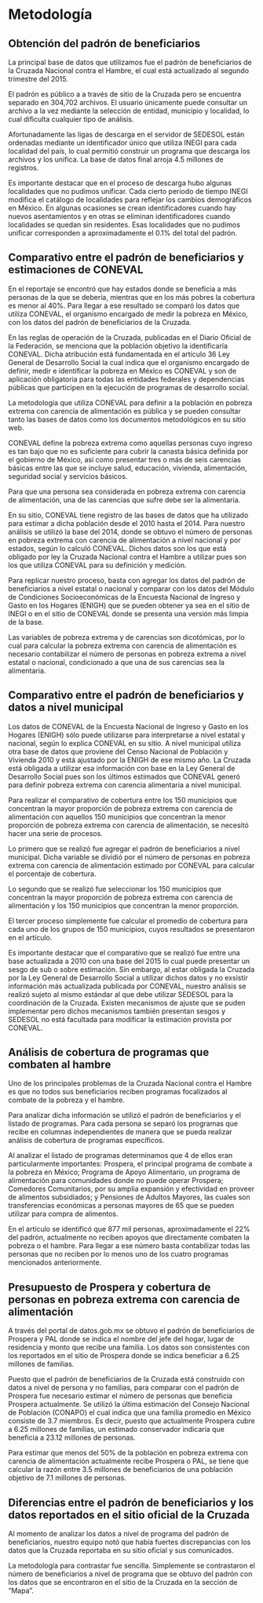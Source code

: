 # Metodología

## Obtención del padrón de beneficiarios

La principal base de datos que utilizamos fue el padrón de beneficiarios de la Cruzada Nacional contra el Hambre, el cual está actualizado al segundo trimestre del 2015.

El padrón es público a a través de sitio de la Cruzada pero se encuentra separado en 304,702 archivos. El usuario únicamente puede consultar un archivo a la vez mediante la selección de entidad, municipio y localidad, lo cual dificulta cualquier tipo de análisis. 

Afortunadamente las ligas de descarga en el servidor de SEDESOL están ordenadas mediante un identificador único que utiliza INEGI para cada localidad del país, lo cual permitió construir un programa que descarga los archivos y los unifica. La base de datos final arroja 4.5 millones de registros.

Es importante destacar que en el proceso de descarga hubo algunas localidades que no pudimos unificar. Cada cierto periodo de tiempo INEGI modifica el catálogo de localidades para reflejar los cambios demográficos en México. En algunas ocasiones se crean identificadores cuando hay nuevos asentamientos y en otras se eliminan identificadores cuando localidades se quedan sin residentes. Esas localidades que no pudimos unificar corresponden a aproximadamente el 0.1% del total del padrón.

## Comparativo entre el padrón de beneficiarios y estimaciones de CONEVAL

En el reportaje se encontró que hay estados donde se beneficia a más personas de la que se debería, mientras que en los más pobres la cobertura es menor al 40%. Para llegar a ese resultado se comparó los datos que utiliza CONEVAL, el organismo encargado de medir la pobreza en México, con los datos del padrón de beneficiarios de la Cruzada.

En las reglas de operación de la Cruzada, publicadas en el Diario Oficial de la Federación, se menciona que la población objetivo la identificaría CONEVAL. Dicha atribución está fundamentada en el artículo 36 Ley General de Desarrollo Social la cual indica que el organismo encargado de definir, medir e identificar la pobreza en México es CONEVAL y son de aplicación obligatoria para todas las entidades federales y dependencias públicas que participen en la ejecución de programas de desarrollo social.

La metodología que utiliza CONEVAL para definir a la población en pobreza extrema con carencia de alimentación es pública y se pueden consultar tanto las bases de datos como los documentos metodológicos en su sitio web.

CONEVAL define la pobreza extrema como aquellas personas cuyo ingreso es tan bajo que no es suficiente para cubrir la canasta básica definida por el gobierno de México, así como presentar tres o más de seis carencias básicas entre las que se incluye salud, educación, vivienda, alimentación, seguridad social y servicios básicos.

Para que una persona sea considerada en pobreza extrema con carencia de alimentación, una de las carencias que sufre debe ser la alimentaria.

En su sitio, CONEVAL tiene registro de las bases de datos que ha utilizado para estimar a dicha población desde el 2010 hasta el 2014. Para nuestro análisis se utilizó la base del 2014, donde se obtuvo el número de personas en pobreza extrema con carencia de alimentación a nivel nacional y por estados, según lo calculó CONEVAL.  Dichos datos son los que está obligado por ley la Cruzada Nacional contra el Hambre a utilizar pues son los que utiliza CONEVAL para su definición y medición.

Para replicar nuestro proceso, basta con agregar los datos del padrón de beneficiarios a nivel estatal o nacional y comparar con los datos del Módulo de Condiciones Socioeconómicas de la Encuesta Nacional de Ingreso y Gasto en los Hogares (ENIGH) que se pueden obtener ya sea en el sitio de INEGI o en el sitio de CONEVAL donde se presenta una versión más limpia de la base.

Las variables de pobreza extrema y de carencias son dicotómicas, por lo cual para calcular la pobreza extrema con carencia de alimentación es necesario contabilizar el número de personas en pobreza extrema a nivel estatal o nacional, condicionado a que una de sus carencias sea la alimentaria.

## Comparativo entre el padrón de beneficiarios y datos a nivel municipal

Los datos de CONEVAL de la Encuesta Nacional de Ingreso y Gasto en los Hogares (ENIGH) sólo puede utilizarse para interpretarse a nivel estatal y nacional, según lo explica CONEVAL en su sitio. A nivel municipal utiliza otra base de datos que proviene del Censo Nacional de Población y Vivienda 2010 y está ajustado por la ENIGH de ese mismo año. La Cruzada está obligada a utilizar esa información con base en la Ley General de Desarrollo Social pues son los últimos estimados que CONEVAL generó para definir pobreza extrema con carencia alimentaria a nivel municipal.

Para realizar el comparativo de cobertura entre los 150 municipios que concentran la mayor proporción de pobreza extrema con carencia de alimentación con aquellos 150 municipios que concentran la menor proporción de pobreza extrema con carencia de alimentación, se necesitó hacer una serie de procesos.

Lo primero que se realizó fue agregar el padrón de beneficiarios a nivel municipal. Dicha variable se dividió por el número de personas en pobreza extrema con carencia de alimentación estimado por CONEVAL para calcular el porcentaje de cobertura.

Lo segundo que se realizó fue seleccionar los 150 municipios que concentran la mayor proporción de pobreza extrema con carencia de alimentación y los 150 municipios que concentran la menor proporción.

El tercer proceso simplemente fue calcular el promedio de cobertura para cada uno de los grupos de 150 municipios, cuyos resultados se presentaron en el artículo.

Es importante destacar que el comparativo que se realizó fue entre una base actualizada a 2010 con una base del 2015 lo cual puede presentar un sesgo de sub o sobre estimación. Sin embargo, al estar obligada la Cruzada por la Ley General de Desarrollo Social a utilizar dichos datos y no exsistir información más actualizada publicada por CONEVAL, nuestro análisis se realizó sujeto al mismo estándar al que debe utilizar SEDESOL para la coordinación de la Cruzada. Existen mecanismos de ajuste que se puden implementar pero dichos mecanismos también presentan sesgos y SEDESOL no está facultada para modificar la estimación provista por CONEVAL.   

## Análisis de cobertura de programas que combaten al hambre

Uno de los principales problemas de la Cruzada Nacional contra el Hambre es que no todos sus beneficiarios reciben programas focalizados al combate de la pobreza y el hambre.

Para analizar dicha información se utilizó el padrón de beneficiarios y el listado de programas. Para cada persona se separó los programas que recibe en columnas independientes de manera que se pueda realizar análisis de cobertura de programas específicos.

Al analizar el listado de programas determinamos que 4 de ellos eran particularmente importantes: Prospera, el principal programa de combate a la pobreza en México; Programa de Apoyo Alimentario, un programa de alimentación para comunidades donde no puede operar Prospera; Comedores Comunitarios, por su amplia expansión y efectividad en proveer de alimentos subsidiados; y Pensiones de Adultos Mayores, las cuales son transferencias económicas a personas mayores de 65 que se pueden utilizar para compra de alimentos.

En el artículo se identificó que 877 mil personas, aproximadamente el 22% del padrón, actualmente no reciben apoyos que directamente combaten la pobreza o el hambre. Para llegar a ese número basta contabilizar todas las personas que no reciben por lo menos uno de los cuatro programas mencionados anteriormente.

## Presupuesto de Prospera y cobertura de personas en pobreza extrema con carencia de alimentación

A través del portal de datos.gob.mx se obtuvo el padrón de beneficiarios de Prospera y PAL donde se indica el nombre del jefe del hogar, lugar de residencia y monto que recibe una familia. Los datos son consistentes con los reportados en el sitio de Prospera donde se indica beneficiar a 6.25 millones de familias.

Puesto que el padrón de beneficiarios de la Cruzada está construido con datos a nivel de persona y no familias, para comparar con el padrón de Prospera fue necesario estimar el número de personas que beneficia Prospera actualmente. Se utilizó la última estimación del Consejo Nacional de Población (CONAPO) el cual indica que una familia promedio en México consiste de 3.7 miembros. Es decir, puesto que actualmente Prospera cubre a 6.25 millones de familias, un estimado conservador indicaría que beneficia a 23.12 millones de personas.

Para estimar que menos del 50% de la población en pobreza extrema con carencia de alimentación actualmente recibe Prospera o PAL, se tiene que calcular la razón entre 3.5 millones de beneficiarios de una población objetivo de 7.1 millones de personas.

## Diferencias entre el padrón de beneficiarios y los datos reportados en el sitio oficial de la Cruzada

Al momento de analizar los datos a nivel de programa del padrón de beneficiarios, nuestro equipo notó que había fuertes discrepancias con los datos que la Cruzada reportaba en su sitio oficial y sus comunicados.

La metodología para contrastar fue sencilla. Simplemente se contrastaron el número de beneficiarios a nivel de programa que se obtuvo del padrón con los datos que se encontraron en el sitio de la Cruzada en la sección de “Mapa”.



